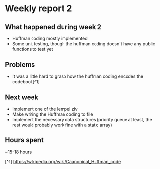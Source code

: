 # Weekly report 2

## What happened during week 2
- Huffman coding mostly implemented
- Some unit testing, though the huffman coding doesn't have any public functions to test yet

## Problems
- It was a little hard to grasp how the huffman coding encodes the codebook[^1]


## Next week
- Implement one of the lempel ziv
- Make writing the Huffman coding to file
- Implement the necessary data structures (priority queue at least, the rest would probably work fine with a static array)

## Hours spent
~15-18 hours

[^1] https://wikipedia.org/wiki/Caanonical_Huffman_code
